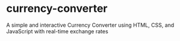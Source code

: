 # currency-converter
 A simple and interactive Currency Converter using HTML, CSS, and JavaScript with real-time exchange rates
